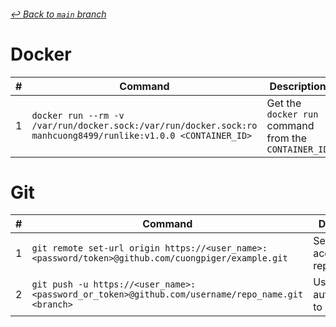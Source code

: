 ###### [_↩ Back to `main` branch_](https://github.com/cuongpiger/cloud)

# Docker
|#|Command|Description|
|-|-|-|
|1|`docker run --rm -v /var/run/docker.sock:/var/run/docker.sock:ro manhcuong8499/runlike:v1.0.0 <CONTAINER_ID>`|Get the `docker run` command from the `CONTAINER_ID`|


# Git
|#|Command|Description|Note|
|-|-|-|-|
|1|`git remote set-url origin https://<user_name>:<password/token>@github.com/cuongpiger/example.git`|Set up remote access to the repo||
|2|`git push -u https://<user_name>:<password_or_token>@github.com/username/repo_name.git <branch>`|Using authentication to push code||